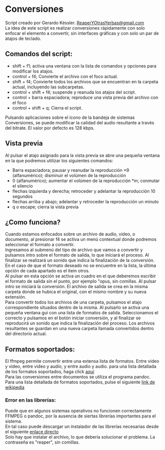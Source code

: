 ﻿# Conversiones

Script creado por Gerardo Késsler. [ReaperYOtrasYerbas@gmail.com](mailTo:ReaperYOtrasYerbas@gmail.com)  
La idea de este script es realizar conversiones rápidamente con solo enfocar el elemento a convertir, sin interfaces gráficas y con solo un par de atajos de teclado.  

## Comandos del script:

* shift + f1; activa una ventana con la lista de comandos y opciones para modificar los atajos.
* control + f4; Convierte el archivo con el foco actual.
* shift + f4; Convierte todos los archivos que se encuentran en la carpeta actual, incluyendo las subcarpetas.
* control + shift + f4; suspende y reanuda los atajos del script.
* control + barra espaciadora; reproduce una vista previa del archivo con el foco
* control + shift + q; Cierra el script.

Pulsando aplicaciones sobre el ícono de la bandeja de sistemas Conversiones, se puede modificar la calidad del audio resultante a través del bitrate. El valor por defecto es 128 kbps.

## Vista previa

Al pulsar el atajo asignado para la vista previa se abre una pequeña ventana en la que podremos utilizar los siguientes comandos:

* Barra espaciadora; pausar y reanudar la reproducción
*9 (alfanumérico); disminuir el volúmen de la reproducción
* 0 (alfanumérico); aumentar el volúmen de la reproducción
*m; conmutar el silencio
* flechas izquierda y derecha; retroceder y adelantar la reproducción 10 segundos
* flechas arriba y abajo; adelantar y retroceder la reproducción un minuto
* q o escape; cierra la vista previa

## ¿Como funciona?

Cuando estamos enfocados sobre un archivo de audio, video, o documento, al presionar f4 se activa un menú contextual donde podremos seleccionar el formato a convertir.  
Ingresamos al submenú del tipo de archivo que vamos a convertir y pulsamos intro sobre el formato de salida, lo que iniciará el proceso. Al finalizar se realizará un sonido que indica la finalización de la conversión.  
En el caso de que el formato deseado no se encuentre en la lista, la última opción de cada apartado es el ítem otros.  
Al pulsar en esta opción se activa un cuadro en el que deberemos escribir el formato de salida sin el punto, por ejemplo "opus, sin comillas. Al  pulsar intro se iniciará la conversión. El archivo de salida se crea en la misma carpeta donde se hubica el original, con el mismo nombre y su nueva extensión.  
Para convertir todos los archivos de una carpeta, pulsamos el atajo correspondiente situados dentro de la misma. Al pulsarlo se activa una pequeña ventana gui con una lista de formatos de salida. Seleccionamos el correcto y pulsamos en el botón iniciar conversión, y al finalizar se reproducirá un sonido que indica la finalización del proceso. Los archivos resultantes se guardan en una nueva carpeta llamada convertidos dentro del directorio actual.  

## Formatos soportados:

El ffmpeg permite convertir entre una extensa lista de formatos. Entre video y video, entre video y audio, y entre audio y audio.
para una lista detallada de los formatos soportados, haga click 
[aquí](https://es.wikipedia.org/wiki/FFmpeg)  
Para las conversiones entre documentos se utiliza el programa pandoc. Para una lista detallada de formatos soportados, pulse el siguiente
[link de wikipedia](https://es.wikipedia.org/wiki/Pandoc)  

### Error en las librerías:

Puede que en algunos sistemas operativos no funcionen correctamente FFMPEG o pandoc, por la ausencia de siertas librerías importantes para el sistema.  
En tal caso puede descargar un instalador de las librerías necesarias desde el siguiente
[enlace directo](https://www.mediafire.com/file/0a6bpgnr9rhf4kp/MPVCI_2.5_setup.rar/file)  
 Solo hay que instalar el archivo, lo que debería solucionar el problema.
La contraseña es "reaper", sin comillas.

